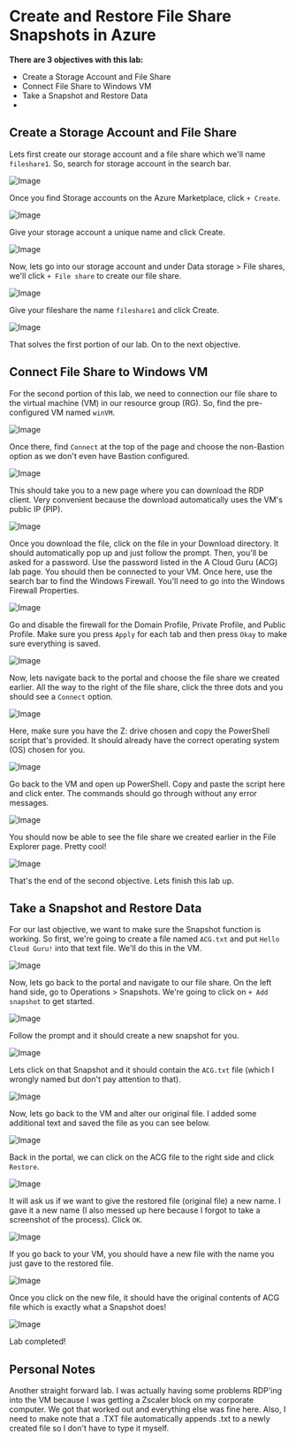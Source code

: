 # Create and Restore File Share Snapshots in Azure

**There are 3 objectives with this lab:**
* Create a Storage Account and File Share
* Connect File Share to Windows VM
* Take a Snapshot and Restore Data
* 

## Create a Storage Account and File Share

Lets first create our storage account and a file share which we'll name `fileshare1`. So, search for storage account in the search bar. 

![Image](AzureFileSnapshots1.png)

Once you find Storage accounts on the Azure Marketplace, click `+ Create`.

![Image](AzureFileSnapshots2.png)

Give your storage account a unique name and click Create. 

![Image](AzureFileSnapshots3.png)

Now, lets go into our storage account and under Data storage > File shares, we'll click `+ File share` to create our file share. 

![Image](AzureFileSnapshots4.png)

Give your fileshare the name `fileshare1` and click Create.

![Image](AzureFileSnapshots5.png)

That solves the first portion of our lab. On to the next objective. 

## Connect File Share to Windows VM

For the second portion of this lab, we need to connection our file share to the virtual machine (VM) in our resource group (RG). So, find the pre-configured VM named `winVM`. 

![Image](AzureFileSnapshots6.png)

Once there, find `Connect` at the top of the page and choose the non-Bastion option as we don't even have Bastion configured. 

![Image](AzureFileSnapshots7.png)

This should take you to a new page where you can download the RDP client. Very convenient because the download automatically uses the VM's public IP (PIP).

![Image](AzureFileSnapshots8.png)

Once you download the file, click on the file in your Download directory. It should automatically pop up and just follow the prompt. Then, you'll be asked for a password. Use the password listed in the A Cloud Guru (ACG) lab page. You should then be connected to your VM. Once here, use the search bar to find the Windows Firewall. You'll need to go into the Windows Firewall Properties. 

![Image](AzureFileSnapshots9.png)

Go and disable the firewall for the Domain Profile, Private Profile, and Public Profile. Make sure you press `Apply` for each tab and then press `Okay` to make sure everything is saved. 

![Image](AzureFileSnapshots10.png)

Now, lets navigate back to the portal and choose the file share we created earlier. All the way to the right of the file share, click the three dots and you should see a `Connect` option. 

![Image](AzureFileSnapshots11.png)

Here, make sure you have the Z: drive chosen and copy the PowerShell script that's provided. It should already have the correct operating system (OS) chosen for you. 

![Image](AzureFileSnapshots12.png)

Go back to the VM and open up PowerShell. Copy and paste the script here and click enter. The commands should go through without any error messages. 

![Image](AzureFileSnapshots13.png)

You should now be able to see the file share we created earlier in the File Explorer page. Pretty cool!

![Image](AzureFileSnapshots14.png)

That's the end of the second objective. Lets finish this lab up. 


## Take a Snapshot and Restore Data

For our last objective, we want to make sure the Snapshot function is working. So first, we're going to create a file named `ACG.txt` and put `Hello Cloud Guru!` into that text file. We'll do this in the VM. 

![Image](AzureFileSnapshots15.png)

Now, lets go back to the portal and navigate to our file share. On the left hand side, go to Operations > Snapshots. We're going to click on `+ Add snapshot` to get started. 

![Image](AzureFileSnapshots16.png)

Follow the prompt and it should create a new snapshot for you. 

![Image](AzureFileSnapshots17.png)

Lets click on that Snapshot and it should contain the `ACG.txt` file (which I wrongly named but don't pay attention to that). 

![Image](AzureFileSnapshots18.png)

Now, lets go back to the VM and alter our original file. I added some additional text and saved the file as you can see below. 

![Image](AzureFileSnapshots19.png)

Back in the portal, we can click on the ACG file to the right side and click `Restore`.

![Image](AzureFileSnapshots20.png)

It will ask us if we want to give the restored file (original file) a new name. I gave it a new name (I also messed up here because I forgot to take a screenshot of the process). Click `OK`.

![Image](AzureFileSnapshots21.png)

If you go back to your VM, you should have a new file with the name you just gave to the restored file. 

![Image](AzureFileSnapshots22.png)

Once you click on the new file, it should have the original contents of ACG file which is exactly what a Snapshot does!

![Image](AzureFileSnapshots23.png)

Lab completed!

## Personal Notes

Another straight forward lab. I was actually having some problems RDP'ing into the VM because I was getting a Zscaler block on my corporate computer. We got that worked out and everything else was fine here. Also, I need to make note that a .TXT file automatically appends .txt to a newly created file so I don't have to type it myself. 


